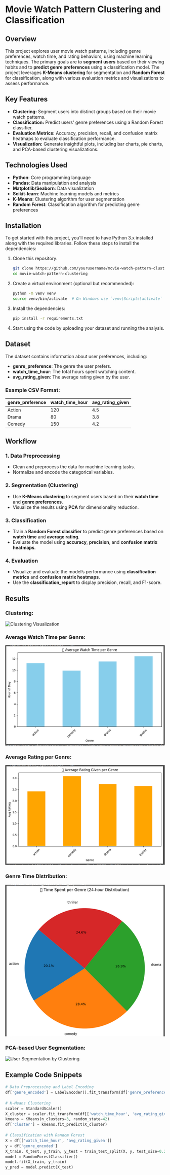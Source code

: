# Movie Watch Pattern Clustering and Classification

## Overview

This project explores user movie watch patterns, including genre preferences, watch time, and rating behaviors, using machine learning techniques. The primary goals are to **segment users** based on their viewing habits and to **predict genre preferences** using a classification model. The project leverages **K-Means clustering** for segmentation and **Random Forest** for classification, along with various evaluation metrics and visualizations to assess performance.

## Key Features

- **Clustering:** Segment users into distinct groups based on their movie watch patterns.
- **Classification:** Predict users' genre preferences using a Random Forest classifier.
- **Evaluation Metrics:** Accuracy, precision, recall, and confusion matrix heatmaps to evaluate classification performance.
- **Visualization:** Generate insightful plots, including bar charts, pie charts, and PCA-based clustering visualizations.

## Technologies Used

- **Python**: Core programming language
- **Pandas**: Data manipulation and analysis
- **Matplotlib/Seaborn**: Data visualization
- **Scikit-learn**: Machine learning models and metrics
- **K-Means**: Clustering algorithm for user segmentation
- **Random Forest**: Classification algorithm for predicting genre preferences

## Installation

To get started with this project, you'll need to have Python 3.x installed along with the required libraries. Follow these steps to install the dependencies:

1. Clone this repository:
    ```bash
    git clone https://github.com/yourusername/movie-watch-pattern-clustering.git
    cd movie-watch-pattern-clustering
    ```

2. Create a virtual environment (optional but recommended):
    ```bash
    python -m venv venv
    source venv/bin/activate  # On Windows use `venv\Scripts\activate`
    ```

3. Install the dependencies:
    ```bash
    pip install -r requirements.txt
    ```

4. Start using the code by uploading your dataset and running the analysis.

## Dataset

The dataset contains information about user preferences, including:
- **genre_preference**: The genre the user prefers.
- **watch_time_hour**: The total hours spent watching content.
- **avg_rating_given**: The average rating given by the user.

### Example CSV Format:
| genre_preference | watch_time_hour | avg_rating_given |
|-------------------|-----------------|------------------|
| Action            | 120             | 4.5              |
| Drama             | 80              | 3.8              |
| Comedy            | 150             | 4.2              |

## Workflow

### 1. **Data Preprocessing**

- Clean and preprocess the data for machine learning tasks.
- Normalize and encode the categorical variables.
  
### 2. **Segmentation (Clustering)**

- Use **K-Means clustering** to segment users based on their **watch time** and **genre preferences**.
- Visualize the results using **PCA** for dimensionality reduction.

### 3. **Classification**

- Train a **Random Forest classifier** to predict genre preferences based on **watch time** and **average rating**.
- Evaluate the model using **accuracy**, **precision**, and **confusion matrix heatmaps**.

### 4. **Evaluation**

- Visualize and evaluate the model’s performance using **classification metrics** and **confusion matrix heatmaps**.
- Use the **classification_report** to display precision, recall, and F1-score.

## Results

### Clustering:
![Clustering Visualization](images/cluster_visualization.png)

### Average Watch Time per Genre:
![Average Watch Time per Genre](image/Screenshot_2025-05-13_15-00-33.png)

### Average Rating per Genre:
![Average Rating per Genre](image/Screenshot_2025-05-13_15-01-47.png)

### Genre Time Distribution:
![Genre Time Distribution](image/Screenshot_2025-05-13_15-02-17.png)

### PCA-based User Segmentation:
![User Segmentation by Clustering](images/user_segmentation.png)

## Example Code Snippets

```python
# Data Preprocessing and Label Encoding
df['genre_encoded'] = LabelEncoder().fit_transform(df['genre_preference'])

# K-Means Clustering
scaler = StandardScaler()
X_cluster = scaler.fit_transform(df[['watch_time_hour', 'avg_rating_given']])
kmeans = KMeans(n_clusters=3, random_state=42)
df['cluster'] = kmeans.fit_predict(X_cluster)

# Classification with Random Forest
X = df[['watch_time_hour', 'avg_rating_given']]
y = df['genre_encoded']
X_train, X_test, y_train, y_test = train_test_split(X, y, test_size=0.2, random_state=42)
model = RandomForestClassifier()
model.fit(X_train, y_train)
y_pred = model.predict(X_test)
